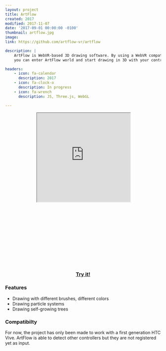 ```yaml
---
layout: project
title: ArtFlow
created: 2017
modified: 2017-11-07
date: '2017-09-01 00:00:00 -0100'
thumbnail: artflow.jpg
image:
link: https://github.com/artflow-vr/artflow

description: |
    ArtFlow is WebVR-based 3D drawing software. By using a WebVR compatible device,
    you can enter ArtFlow world and start drawing in 3D with your controllers.

headers:
    - icon: fa-calendar
      description: 2017
    - icon: fa-clock-o
      description: In progress
    - icon: fa-wrench
      description: JS, Three.js, WebGL

---
```


<iframe style="position: relative; left: 20%; width: 60%; height: 30vw; margin-bottom: 5vh;"
  src="https://www.youtube.com/embed/QyUaBjSxGXc&t">
</iframe>

<h3 style="text-align: center;"><a href="{{site.url}}/artflow">Try it!</a></h3>

### Features

* Drawing with different brushes, different colors
* Drawing particle systems
* Drawing self-growing trees

### Compatibilty

For now, the project has only been made to work with a first generation HTC Vive.
ArtFlow is able to detect other controllers but they are not registered yet as input.

